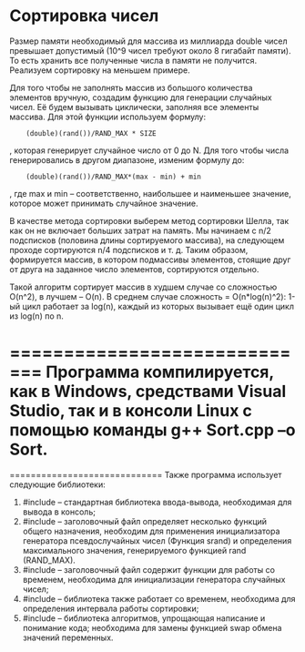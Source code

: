 Сортировка чисел
=============================

  Размер памяти необходимый для массива из миллиарда double чисел превышает допустимый (10^9 чисел требуют около 8 гигабайт памяти). То есть хранить все полученные числа в памяти не получится. Реализуем сортировку на меньшем примере.
  
  Для того чтобы не заполнять массив из большого количества элементов вручную, создадим функцию для генерации случайных чисел. Её будем вызывать циклически, заполняя все элементы массива. Для этой функции используем формулу:
 
        (double)(rand())/RAND_MAX * SIZE
  
, которая генерирует случайное число от 0 до N. Для того чтобы числа генерировались в другом диапазоне, изменим формулу до:

        (double)(rand())/RAND_MAX*(max - min) + min

, где max и min – соответственно, наибольшее и наименьшее значение, которое может принимать случайное значение.
	
  В качестве метода сортировки выберем метод сортировки Шелла, так как он не включает больших затрат на память. Мы начинаем с n/2 подсписков (половина длины сортируемого массива), на следующем проходе сортируются n/4 подсписков и т. д. Таким образом, формируется массив, в котором подмассивы элементов, стоящие друг от друга на заданное число элементов, сортируются отдельно. 

  Такой алгоритм сортирует массив в худшем случае со сложностью O(n^2), в лучшем – O(n). В среднем случае сложность = O(n*log(n)^2): 1-ый цикл работает за log(n), каждый из которых вызывает ещё один цикл из log(n) по n.
  
=============================
Программа компилируется, как в Windows, средствами Visual Studio, так и в консоли Linux с помощью команды g++ Sort.cpp –o Sort.
=============================
=============================
Также программа использует следующие библиотеки: 
1) #include <iostream> – стандартная библиотека ввода-вывода, необходимая для вывода в консоль;
2) #include <cstdlib> – заголовочный файл определяет несколько функций общего назначения, необходим для применения инициализатора генератора псевдослучайных чисел (Функция srand) и определения максимального значения, генерируемого функцией rand (RAND_MAX).
3) #include <ctime> – заголовочный файл содержит функции для работы со временем, необходима для инициализации генератора случайных чисел;
4) #include <chrono> – библиотека также работает со временем, необходима для определения интервала работы сортировки;
5) #include <algorithm> – библиотека алгоритмов, упрощающая написание и понимание кода; необходима для замены функцией swap обмена значений переменных.
